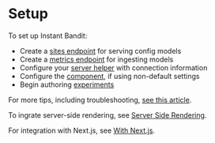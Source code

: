 # Setup

To set up Instant Bandit:
- Create a [sites endpoint](./site-endpoint.md) for serving config models
- Create a [metrics endpoint](./metrics-endpoint.md) for ingesting models
- Configure your [server helper](../configuration/server.md) with connection information
- Configure the [component](../configuration/component.md), if using non-default settings
- Begin authoring [experiments](../usage/overview.md)

For more tips, including troubleshooting, [see this article](../usage/tips.md).

To ingrate server-side rendering, see [Server Side Rendering](./server-side-rendering.md).

For integration with Next.js, see [With Next.js](./with-nextjs.md).
